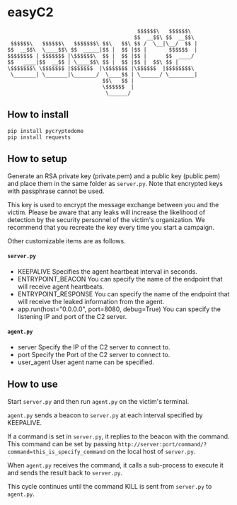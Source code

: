 # easyC2
```
                                         $$$$$$\   $$$$$$\  
                                        $$  __$$\ $$  __$$\ 
 $$$$$$\   $$$$$$\   $$$$$$$\ $$\   $$\ $$ /  \__|\__/  $$ |
$$  __$$\  \____$$\ $$  _____|$$ |  $$ |$$ |       $$$$$$  |
$$$$$$$$ | $$$$$$$ |\$$$$$$\  $$ |  $$ |$$ |      $$  ____/ 
$$   ____|$$  __$$ | \____$$\ $$ |  $$ |$$ |  $$\ $$ |      
\$$$$$$$\ \$$$$$$$ |$$$$$$$  |\$$$$$$$ |\$$$$$$  |$$$$$$$$\ 
 \_______| \_______|\_______/  \____$$ | \______/ \________|
                              $$\   $$ |                    
                              \$$$$$$  |                    
                               \______/                     
```

## How to install

```
pip install pycryptodome
pip install requests
```

## How to setup


Generate an RSA private key (private.pem) and a public key (public.pem) and place them in the same folder as `server.py`. Note that encrypted keys with passphrase cannot be used.

This key is used to encrypt the message exchange between you and the victim. Please be aware that any leaks will increase the likelihood of detection by the security personnel of the victim's organization. We recommend that you recreate the key every time you start a campaign.

Other customizable items are as follows.

#### `server.py`

- KEEPALIVE
Specifies the agent heartbeat interval in seconds.
- ENTRYPOINT_BEACON
You can specify the name of the endpoint that will receive agent heartbeats.
- ENTRYPOINT_RESPONSE
You can specify the name of the endpoint that will receive the leaked information from the agent.
- app.run(host="0.0.0.0", port=8080, debug=True)
You can specify the listening IP and port of the C2 server.

#### `agent.py`

- server
Specify the IP of the C2 server to connect to.
- port
Specify the Port of the C2 server to connect to.
- user_agent
User agent name can be specified.

## How to use

Start `server.py` and then run `agent.py` on the victim's terminal.

`agent.py` sends a beacon to `server.py` at each interval specified by KEEPALIVE.

If a command is set in `server.py`, it replies to the beacon with the command. This command can be set by passing `http://server:port/command/?command=this_is_specify_command` on the local host of `server.py`.

When `agent.py` receives the command, it calls a sub-process to execute it and sends the result back to `server.py`.

This cycle continues until the command KILL is sent from `server.py` to `agent.py`.
